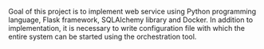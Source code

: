 Goal of this project is to implement web service using Python programming language, Flask framework, SQLAlchemy library and Docker. 
In addition to implementation, it is necessary to write configuration file with which the entire system can be started using the orchestration tool.
